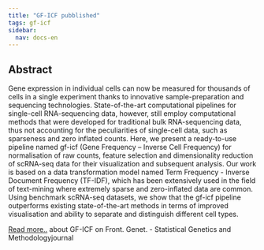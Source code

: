 ```yaml
---
title: "GF-ICF pubblished"
tags: gf-icf
sidebar:
  nav: docs-en
---
```


## Abstract
Gene expression in individual cells can now be measured for thousands of cells in a single experiment thanks to innovative sample-preparation and sequencing technologies. State-of-the-art computational pipelines for single-cell RNA-sequencing data, however, still employ computational methods that were developed for traditional bulk RNA-sequencing data, thus not accounting for the peculiarities of single-cell data, such as sparseness and zero inflated counts. Here, we present a ready-to-use pipeline named gf-icf (Gene Frequency – Inverse Cell Frequency) for normalisation of raw counts, feature selection and dimensionality reduction of scRNA-seq data for their visualization and subsequent analysis. Our work is based on a data transformation model named Term Frequency - Inverse Document Frequency (TF-IDF), which has been extensively used in the field of text-mining where extremely sparse and zero-inflated data are common. Using benchmark scRNA-seq datasets, we show that the gf-icf pipeline outperforms existing state-of-the-art methods in terms of improved visualisation and ability to separate and distinguish different cell types.

[Read more..](https://www.frontiersin.org/articles/10.3389/fgene.2019.00734/abstract) about GF-ICF on Front. Genet. - Statistical Genetics and Methodologyjournal 

